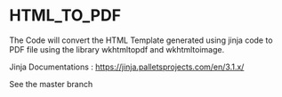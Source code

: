 # HTML_TO_PDF

The Code will convert the HTML Template generated using jinja code to PDF file using the library wkhtmltopdf and wkhtmltoimage.

Jinja Documentations : https://jinja.palletsprojects.com/en/3.1.x/

See the master branch
